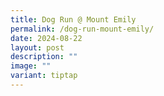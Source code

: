 ```yaml
---
title: Dog Run @ Mount Emily
permalink: /dog-run-mount-emily/
date: 2024-08-22
layout: post
description: ""
image: ""
variant: tiptap
---
```

